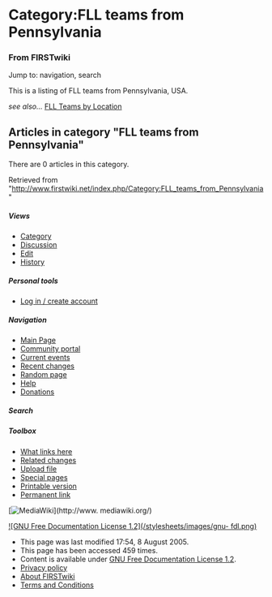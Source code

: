 # Category:FLL teams from Pennsylvania

### From FIRSTwiki

Jump to: navigation, search

This is a listing of FLL teams from Pennsylvania, USA.

_see also..._ [FLL Teams by Location](/index.php/FLL_Teams_by_Location "FLL
Teams by Location" )

  

## Articles in category "FLL teams from Pennsylvania"

There are 0 articles in this category.

Retrieved from
"<http://www.firstwiki.net/index.php/Category:FLL_teams_from_Pennsylvania>"

##### Views

  * [Category](/index.php/Category:FLL_teams_from_Pennsylvania)
  * [Discussion](/index.php?title=Category_talk:FLL_teams_from_Pennsylvania&action=edit)
  * [Edit](/index.php?title=Category:FLL_teams_from_Pennsylvania&action=edit)
  * [History](/index.php?title=Category:FLL_teams_from_Pennsylvania&action=history)

##### Personal tools

  * [Log in / create account](/index.php?title=Special:Userlogin&returnto=Category:FLL_teams_from_Pennsylvania)

[](/index.php/Main_Page "Main Page" )

##### Navigation

  * [Main Page](/index.php/Main_Page)
  * [Community portal](/index.php/FIRSTwiki:Community_portal)
  * [Current events](/index.php/Current_events)
  * [Recent changes](/index.php/Special:Recentchanges)
  * [Random page](/index.php/Special:Random)
  * [Help](/index.php/Help:Contents)
  * [Donations](/index.php/FIRSTwiki:Site_support)

##### Search



##### Toolbox

  * [What links here](/index.php/Special:Whatlinkshere/Category:FLL_teams_from_Pennsylvania)
  * [Related changes](/index.php/Special:Recentchangeslinked/Category:FLL_teams_from_Pennsylvania)
  * [Upload file](/index.php/Special:Upload)
  * [Special pages](/index.php/Special:Specialpages)
  * [Printable version](/index.php?title=Category:FLL_teams_from_Pennsylvania&printable=yes)
  * [Permanent link](/index.php?title=Category:FLL_teams_from_Pennsylvania&oldid=40628)

[![MediaWiki](/skins/common/images/poweredby_mediawiki_88x31.png)](http://www.
mediawiki.org/)

[![GNU Free Documentation License 1.2](/stylesheets/images/gnu-
fdl.png)](http://www.gnu.org/copyleft/fdl.html)

  * This page was last modified 17:54, 8 August 2005.
  * This page has been accessed 459 times.
  * Content is available under [GNU Free Documentation License 1.2](http://www.gnu.org/copyleft/fdl.html "http://www.gnu.org/copyleft/fdl.html" ).
  * [Privacy policy](/index.php/FIRSTwiki:Privacy_policy "FIRSTwiki:Privacy policy" )
  * [About FIRSTwiki](/index.php/FIRSTwiki:About "FIRSTwiki:About" )
  * [Terms and Conditions](/index.php/FIRSTwiki:Terms_and_conditions "FIRSTwiki:Terms and conditions" )

